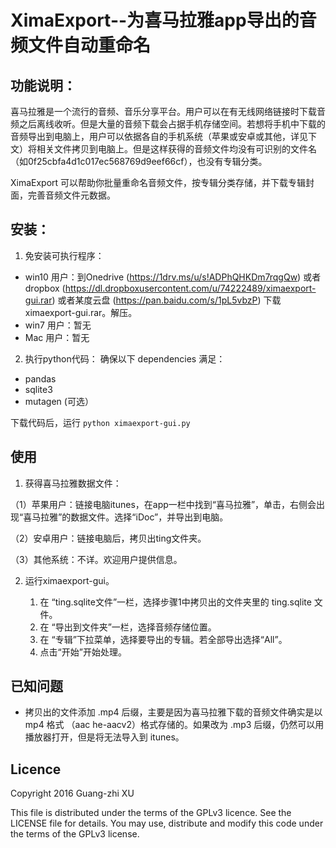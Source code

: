 # XimaExport--为喜马拉雅app导出的音频文件自动重命名

## 功能说明：

喜马拉雅是一个流行的音频、音乐分享平台。用户可以在有无线网络链接时下载音频之后离线收听。但是大量的音频下载会占据手机存储空间。若想将手机中下载的音频导出到电脑上，用户可以依据各自的手机系统（苹果或安卓或其他，详见下文）将相关文件拷贝到电脑上。但是这样获得的音频文件均没有可识别的文件名（如0f25cbfa4d1c017ec568769d9eef66cf），也没有专辑分类。

XimaExport 可以帮助你批量重命名音频文件，按专辑分类存储，并下载专辑封面，完善音频文件元数据。

## 安装：

1. 免安装可执行程序：
  * win10 用户：到Onedrive (https://1drv.ms/u/s!ADPhQHKDm7rqgQw) 或者 dropbox (https://dl.dropboxusercontent.com/u/74222489/ximaexport-gui.rar) 或者某度云盘 (https://pan.baidu.com/s/1pL5vbzP) 下载ximaexport-gui.rar。解压。
  * win7 用户：暂无
  * Mac 用户：暂无


2. 执行python代码：
  确保以下 dependencies 满足：
  * pandas
  * sqlite3
  * mutagen (可选）
  
  下载代码后，运行
  `python ximaexport-gui.py`


## 使用

1. 获得喜马拉雅数据文件：
  
  （1）苹果用户：链接电脑itunes，在app一栏中找到“喜马拉雅”，单击，右侧会出现“喜马拉雅”的数据文件。选择“iDoc”，并导出到电脑。

  （2）安卓用户：链接电脑后，拷贝出ting文件夹。
  
  （3）其他系统：不详。欢迎用户提供信息。

2. 运行ximaexport-gui。

    1. 在 “ting.sqlite文件”一栏，选择步骤1中拷贝出的文件夹里的 ting.sqlite 文件。
    2. 在 “导出到文件夹”一栏，选择音频存储位置。
    3. 在 “专辑”下拉菜单，选择要导出的专辑。若全部导出选择“All”。
    4. 点击“开始”开始处理。

## 已知问题

* 拷贝出的文件添加 .mp4 后缀，主要是因为喜马拉雅下载的音频文件确实是以 mp4 格式 （aac he-aacv2）格式存储的。如果改为 .mp3 后缀，仍然可以用播放器打开，但是将无法导入到 itunes。

## Licence

Copyright 2016 Guang-zhi XU

This file is distributed under the terms of the GPLv3 licence. See the LICENSE file for details.
You may use, distribute and modify this code under the terms of the GPLv3 license.




